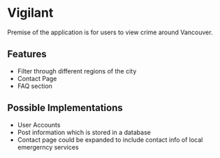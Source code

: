 # Vigilant

Premise of the application is for users to view crime around Vancouver. 

## Features
- Filter through different regions of the city
- Contact Page
- FAQ section

## Possible Implementations
- User Accounts
- Post information which is stored in a database
- Contact page could be expanded to include contact info of local emergerncy services
